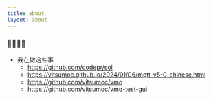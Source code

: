 ```yaml
---
title: about
layout: about
---
```


### 👋👋👋👋

- 我在做这些事
  - https://github.com/codepr/sol
  - https://vitsumoc.github.io/2024/01/06/mqtt-v5-0-chinese.html
  - https://github.com/vitsumoc/vmq
  - https://github.com/vitsumoc/vmq-test-gui